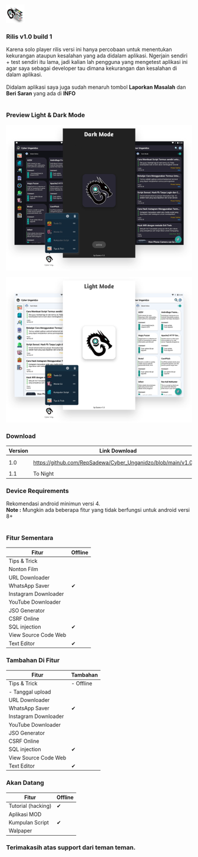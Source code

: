 <p> <a href="#"><img style="width:50px;height:50px;" title="Cyber Unganidzo by Esone" src="https://github.com/RepSadewa/Cyber_Unganidzo/blob/main/Preview/Prev.png?raw=true"> </a> </p>

### Rilis v1.0 build 1
Karena solo player rilis versi ini hanya percobaan untuk menentukan kekurangan ataupun kesalahan yang ada didalam aplikasi. Ngerjain sendiri + test sendiri itu lama, jadi kalian lah pengguna yang mengetest aplikasi ini agar saya sebagai developer tau dimana kekurangan dan kesalahan di dalam aplikasi.<br><br>
Didalam aplikasi saya juga sudah menaruh tombol <b>Laporkan Masalah</b> dan <b>Beri Saran</b> yang ada di <b>INFO</b><br><br>

### Preview Light & Dark Mode
<p> <a href="#"><img title="Cyber Unganidzo by Esone" src="https://github.com/RepSadewa/Cyber_Unganidzo/blob/main/Preview/Dark%20Mode.png?raw=true"> </a> </p>
<p> <a href="#"><img title="Cyber Unganidzo by Esone" src="https://github.com/RepSadewa/Cyber_Unganidzo/blob/main/Preview/Light%20Mode.png?raw=true"> </a> </p>

### Download

| Version | Link Download  | Size           |
| ------- | -------------- | -------------- |
| 1.0     | https://github.com/RepSadewa/Cyber_Unganidzo/blob/main/v1.0.apk           | 6 Mb              |
| 1.1     | To Night | - |


### Device Requirements
Rekomendasi android minimun versi 4.
<br>
<b>Note :</b> Mungkin ada beberapa fitur yang tidak berfungsi untuk android versi 8+
<br><br>

  
### Fitur Sementara
| Fitur                 | Offline        | 
| --------------------- | -------------- |
| Tips & Trick    |                |
| Nonton Film           |                |
| URL Downloader        |                |
| WhatsApp Saver        |       ✔        |
| Instagram Downloader  |                |
| YouTube Downloader    |                |
| JSO Generator         |                |
| CSRF Online           |                |
| SQL injection         |       ✔        |
| View Source Code Web  |                |
| Text Editor           |       ✔        |

### Tambahan Di Fitur
| Fitur                 | Tambahan        | 
| --------------------- | -------------- |
| Tips & Trick    |    - Offline
- Tanggal upload |
| URL Downloader        |                |
| WhatsApp Saver        |       ✔        |
| Instagram Downloader  |                |
| YouTube Downloader    |                |
| JSO Generator         |                |
| CSRF Online           |                |
| SQL injection         |       ✔        |
| View Source Code Web  |                |
| Text Editor           |       ✔        |

### Akan Datang
| Fitur                 | Offline        | 
| --------------------- | -------------- |
| Tutorial (hacking)    |       ✔         |
| Aplikasi MOD           |                |
| Kumpulan Script        |       ✔         |
| Walpaper        |               |

### Terimakasih atas support dari teman teman.
